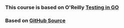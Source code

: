 ### This course is based on O'Reilly [Testing in GO](https://learning.oreilly.com/videos/testing-in-go/9781491972779/)
### Based on [GitHub Source](https://github.com/bketelsen/testingclass)



